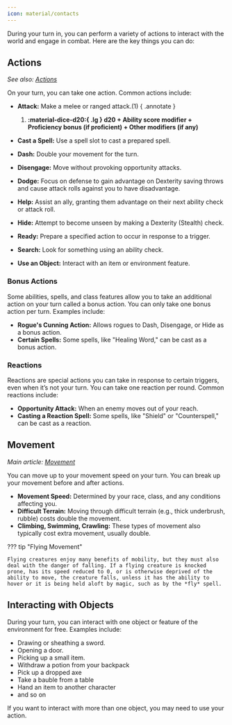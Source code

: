 ```yaml
---
icon: material/contacts
---
```


During your turn in, you can perform a variety of actions to interact with the world and engage in combat. Here are the key things you can do:

## Actions

*See also: [Actions]*

[actions]: ../resources.md#action-types


On your turn, you can take one action. Common actions include:

- **Attack:** Make a melee or ranged attack.(1)
    { .annotate } 

    1. **:material-dice-d20:{ .lg } d20 + Ability score modifier + Proficiency bonus (if proficient) + Other modifiers (if any)**
   
- **Cast a Spell:** Use a spell slot to cast a prepared spell.
- **Dash:** Double your movement for the turn.
- **Disengage:** Move without provoking opportunity attacks.
- **Dodge:** Focus on defense to gain advantage on Dexterity saving throws and cause attack rolls against you to have disadvantage.
- **Help:** Assist an ally, granting them advantage on their next ability check or attack roll.
- **Hide:** Attempt to become unseen by making a Dexterity (Stealth) check.
- **Ready:** Prepare a specified action to occur in response to a trigger.
- **Search:** Look for something using an ability check.
- **Use an Object:** Interact with an item or environment feature.

### Bonus Actions

Some abilities, spells, and class features allow you to take an additional action on your turn called a bonus action. You can only take one bonus action per turn. Examples include:

- **Rogue's Cunning Action:** Allows rogues to Dash, Disengage, or Hide as a bonus action.
- **Certain Spells:** Some spells, like "Healing Word," can be cast as a bonus action.

### Reactions

Reactions are special actions you can take in response to certain triggers, even when it’s not your turn. You can take one reaction per round. Common reactions include:

- **Opportunity Attack:** When an enemy moves out of your reach.
- **Casting a Reaction Spell:** Some spells, like "Shield" or "Counterspell," can be cast as a reaction.

## Movement

*Main article: [Movement](movement.md)*

You can move up to your movement speed on your turn. You can break up your movement before and after actions.

- **Movement Speed:** Determined by your race, class, and any conditions affecting you.
- **Difficult Terrain:** Moving through difficult terrain (e.g., thick underbrush, rubble) costs double the movement.
- **Climbing, Swimming, Crawling:** These types of movement also typically cost extra movement, usually double.

??? tip "Flying Movement"

    Flying creatures enjoy many benefits of mobility, but they must also deal with the danger of falling. If a flying creature is knocked prone, has its speed reduced to 0, or is otherwise deprived of the ability to move, the creature falls, unless it has the ability to hover or it is being held aloft by magic, such as by the *fly* spell.

## Interacting with Objects

During your turn, you can interact with one object or feature of the environment for free. Examples include:

- Drawing or sheathing a sword.
- Opening a door.
- Picking up a small item.
- Withdraw a potion from your backpack
- Pick up a dropped axe
- Take a bauble from a table
- Hand an item to another character
- and so on

If you want to interact with more than one object, you may need to use your action.
